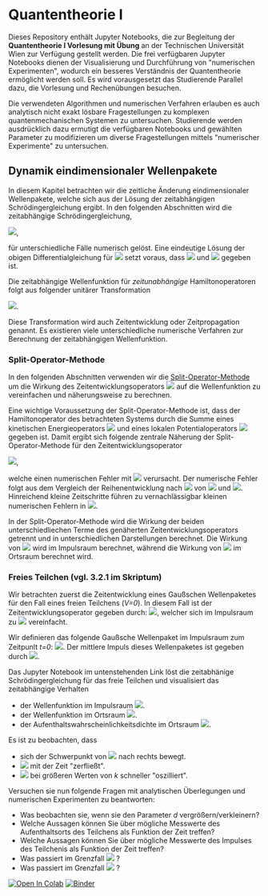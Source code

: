 # Quantentheorie I

Dieses Repository enthält Jupyter Notebooks, die zur Begleitung der
**Quantentheorie I Vorlesung mit Übung** an der Technischen Universität Wien zur Verfügung gestellt
werden. Die frei verfügbaren Jupyter Notebooks dienen der Visualisierung und Durchführung
von "numerischen Experimenten", wodurch ein besseres Verständnis
der Quantentheorie ermöglicht werden soll. Es wird vorausgesetzt das Studierende Parallel dazu,
die Vorlesung und Rechenübungen besuchen.

Die verwendeten Algorithmen und numerischen Verfahren erlauben es auch analytisch nicht exakt lösbare
Fragestellungen zu komplexen quantenmechanischen Systemen zu untersuchen.
Studierende werden ausdrücklich dazu ermutigt die verfügbaren Notebooks und gewählten Parameter
zu modifizieren um diverse Fragestellungen mittels "numerischer Experimente" zu untersuchen. 

## Dynamik eindimensionaler Wellenpakete

In diesem Kapitel betrachten wir die zeitliche Änderung eindimensionaler Wellenpakete,
welche sich aus der Lösung der zeitabhängigen Schrödingergleichung ergibt.
In den folgenden Abschnitten wird die zeitabhängige Schrödingergleichung,

<img src="https://render.githubusercontent.com/render/math?math=i\hbar \frac{\partial}{\partial t} \Psi(x,t)=\hat{H} \Psi(x,t)">,

für unterschiedliche Fälle numerisch gelöst. Eine eindeutige Lösung der obigen Differentialgleichung für
<img src="https://render.githubusercontent.com/render/math?math=t \ge t_0">
setzt voraus, dass
<img src="https://render.githubusercontent.com/render/math?math=\hat{H}"> und
<img src="https://render.githubusercontent.com/render/math?math=\Psi(x,t_0)"> gegeben ist.

Die zeitabhängige Wellenfunktion für *zeitunabhängige* Hamiltonoperatoren folgt aus
folgender unitärer Transformation

<img src="https://render.githubusercontent.com/render/math?math=\Psi(x,t)= e^{-\frac{i}{\hbar}\hat{H}(t-t_0)} \Psi(x,t_0)">.

Diese Transformation wird auch Zeitentwicklung oder Zeitpropagation genannt.
Es existieren viele unterschiedliche numerische Verfahren zur Berechnung
der zeitabhängigen Wellenfunktion.

### Split-Operator-Methode

In den folgenden Abschnitten verwenden wir die
[Split-Operator-Methode](https://de.wikipedia.org/wiki/Split-Operator-Methode) um die Wirkung des
Zeitentwicklungsoperators <img src="https://render.githubusercontent.com/render/math?math=e^{-\frac{i}{\hbar} \hat{H}(t-t_0)}">
auf die Wellenfunktion zu vereinfachen und näherungsweise zu berechnen.

Eine wichtige Voraussetzung der Split-Operator-Methode ist, dass der Hamiltonoperator des
betrachteten Systems durch die Summe eines kinetischen Energieoperators
<img src="https://render.githubusercontent.com/render/math?math=\hat{T}=-\frac{\hbar^2}{2 m}\Delta">
und eines lokalen Potentialoperators
<img src="https://render.githubusercontent.com/render/math?math=\hat{V}=V(x)">
gegeben ist.
Damit ergibt sich folgende zentrale Näherung der Split-Operator-Methode für den Zeitentwicklungsoperator

<img src="https://render.githubusercontent.com/render/math?math=e^{-\frac{i}{\hbar} \hat{H}\Delta t} \approx e^{-\frac{i}{\hbar} \frac{\hat{T}}{2}\Delta t}  e^{-\frac{i}{\hbar} \hat{V} \Delta t} e^{-\frac{i}{\hbar} \frac{\hat{T}}{2}\Delta t} ">,

welche einen numerischen Fehler mit
<img src="https://render.githubusercontent.com/render/math?math=\mathcal{O}(\Delta t)^3">
verursacht. Der numerische Fehler folgt aus dem Vergleich der Reihenentwicklung nach
<img src="https://render.githubusercontent.com/render/math?math=\Delta t">
von
<img src="https://render.githubusercontent.com/render/math?math=e^{-\frac{i}{\hbar} \hat{H}\Delta t}">
und 
<img src="https://render.githubusercontent.com/render/math?math=e^{-\frac{i}{\hbar} \frac{\hat{T}}{2}\Delta t}  e^{-\frac{i}{\hbar} \hat{V} \Delta t} e^{-\frac{i}{\hbar} \frac{\hat{T}}{2}\Delta t} ">.
Hinreichend kleine Zeitschritte führen zu vernachlässigbar kleinen numerischen
Fehlern in  <img src="https://render.githubusercontent.com/render/math?math=\Psi(x,t)">.

In der Split-Operator-Methode wird die Wirkung der beiden unterschiedliechen Terme des
genäherten Zeitentwicklungsoperators getrennt und in unterschiedlichen Darstellungen
berechnet.
Die Wirkung von 
<img src="https://render.githubusercontent.com/render/math?math=e^{-\frac{i}{\hbar}\frac{\hat{T}}{2}\Delta t}">
wird im Impulsraum berechnet, während die Wirkung von
<img src="https://render.githubusercontent.com/render/math?math=e^{-\frac{i}{\hbar} \hat{V} \Delta t}">
im Ortsraum berechnet wird.

### Freies Teilchen (vgl. 3.2.1 im Skriptum)

Wir betrachten zuerst die Zeitentwicklung eines Gaußschen Wellenpaketes für den Fall
eines freien Teilchens (*V=0*).
In diesem Fall ist der Zeitentwicklungsoperator gegeben durch:
<img src="https://render.githubusercontent.com/render/math?math=e^{-\frac{i}{\hbar}\hat{T}(t-t_0)}">,
welcher sich im Impulsraum zu
<img src="https://render.githubusercontent.com/render/math?math=e^{-\frac{i}{\hbar}\frac{\hbar^2 k^2}{2 m}\Delta t}">
vereinfacht.

Wir definieren das folgende Gaußsche Wellenpaket im Impulsraum zum Zeitpunlt *t=0*:
<img src="https://render.githubusercontent.com/render/math?math=\tilde{\Psi}(k)= e^{-(k-k_0)^2/d^2}">.
Der mittlere Impuls dieses Wellenpaketes ist gegeben durch
<img src="https://render.githubusercontent.com/render/math?math=\hbar k_0">.

Das Jupyter Notebook im untenstehenden Link löst die zeitabhänige Schrödingergleichung für das freie
Teilchen und visualisiert das zeitabhängige Verhalten
- der Wellenfunktion im Impulsraum <img src="https://render.githubusercontent.com/render/math?math=\tilde{\Psi}(k,t)">.
- der Wellenfunktion im Ortsraum <img src="https://render.githubusercontent.com/render/math?math={\Psi}(r,t)">.
- der Aufenthaltswahrscheinlichkeitsdichte im Ortsraum <img src="https://render.githubusercontent.com/render/math?math=|{\Psi}(r,t)|^2">.

Es ist zu beobachten, dass
- sich der Schwerpunkt von <img src="https://render.githubusercontent.com/render/math?math=|{\Psi}(r,t)|^2"> nach rechts bewegt. 
- <img src="https://render.githubusercontent.com/render/math?math=|{\Psi}(r,t)|^2"> mit der Zeit "zerfließt".
- <img src="https://render.githubusercontent.com/render/math?math={\tilde{\Psi}}(k,t)"> bei größeren Werten von *k* schneller "oszilliert".

Versuchen sie nun folgende Fragen mit analytischen Überlegungen und numerischen Experimenten zu beantworten:
- Was beobachten sie, wenn sie den Parameter *d* vergrößern/verkleinern?
- Welche Aussagen können Sie über mögliche Messwerte des Aufenthaltsorts des Teilchens als Funktion der Zeit treffen?
- Welche Aussagen können Sie über mögliche Messwerte des Impulses des Teilchenis als Funktion der Zeit treffen?
- Was passiert im Grenzfall <img src="https://render.githubusercontent.com/render/math?math=d \rightarrow 0"> ?
- Was passiert im Grenzfall <img src="https://render.githubusercontent.com/render/math?math=d \rightarrow \infty"> ?

[![Open In Colab](https://colab.research.google.com/assets/colab-badge.svg)](https://colab.research.google.com/github/Quantentheorie-1/Notebooks/blob/main/notebooks/TD-Free-Schroedinger.ipynb)
[![Binder](https://mybinder.org/badge_logo.svg)](https://mybinder.org/v2/gh/Quantentheorie-1/Notebooks/HEAD?labpath=notebooks%2FTD-Free-Schroedinger.ipynb)



